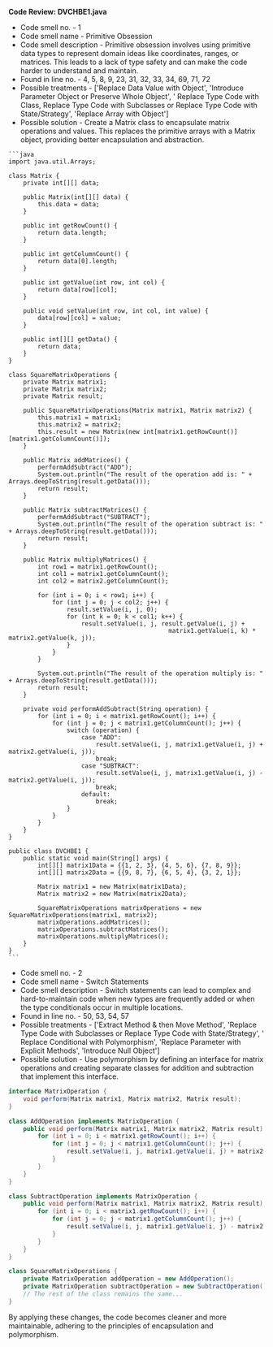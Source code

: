 **Code Review: DVCHBE1.java**
   - Code smell no. - 1
   - Code smell name - Primitive Obsession
   - Code smell description - Primitive obsession involves using primitive data types to represent domain ideas like coordinates, ranges, or matrices. This leads to a lack of type safety and can make the code harder to understand and maintain.
   - Found in line no. - 4, 5, 8, 9, 23, 31, 32, 33, 34, 69, 71, 72
   - Possible treatments - ['Replace Data Value with Object', 'Introduce Parameter Object or Preserve Whole Object', ' Replace Type Code with Class, Replace Type Code with Subclasses or Replace Type Code with State/Strategy', 'Replace Array with Object']
   - Possible solution - Create a Matrix class to encapsulate matrix operations and values. This replaces the primitive arrays with a Matrix object, providing better encapsulation and abstraction.

    ```java
    import java.util.Arrays;

    class Matrix {
        private int[][] data;

        public Matrix(int[][] data) {
            this.data = data;
        }

        public int getRowCount() {
            return data.length;
        }

        public int getColumnCount() {
            return data[0].length;
        }

        public int getValue(int row, int col) {
            return data[row][col];
        }

        public void setValue(int row, int col, int value) {
            data[row][col] = value;
        }

        public int[][] getData() {
            return data;
        }
    }

    class SquareMatrixOperations {
        private Matrix matrix1;
        private Matrix matrix2;
        private Matrix result;

        public SquareMatrixOperations(Matrix matrix1, Matrix matrix2) {
            this.matrix1 = matrix1;
            this.matrix2 = matrix2;
            this.result = new Matrix(new int[matrix1.getRowCount()][matrix1.getColumnCount()]);
        }

        public Matrix addMatrices() {
            performAddSubtract("ADD");
            System.out.println("The result of the operation add is: " + Arrays.deepToString(result.getData()));
            return result;
        }

        public Matrix subtractMatrices() {
            performAddSubtract("SUBTRACT");
            System.out.println("The result of the operation subtract is: " + Arrays.deepToString(result.getData()));
            return result;
        }

        public Matrix multiplyMatrices() {
            int row1 = matrix1.getRowCount();
            int col1 = matrix1.getColumnCount();
            int col2 = matrix2.getColumnCount();
            
            for (int i = 0; i < row1; i++) {
                for (int j = 0; j < col2; j++) {
                    result.setValue(i, j, 0);
                    for (int k = 0; k < col1; k++) {
                        result.setValue(i, j, result.getValue(i, j) + 
                                                matrix1.getValue(i, k) * matrix2.getValue(k, j));
                    }
                }
            }
            
            System.out.println("The result of the operation multiply is: " + Arrays.deepToString(result.getData()));
            return result;
        }

        private void performAddSubtract(String operation) {
            for (int i = 0; i < matrix1.getRowCount(); i++) {
                for (int j = 0; j < matrix1.getColumnCount(); j++) {
                    switch (operation) {
                        case "ADD":
                            result.setValue(i, j, matrix1.getValue(i, j) + matrix2.getValue(i, j));
                            break;
                        case "SUBTRACT":
                            result.setValue(i, j, matrix1.getValue(i, j) - matrix2.getValue(i, j));
                            break;
                        default:
                            break;
                    }
                }
            }
        }
    }

    public class DVCHBE1 {
        public static void main(String[] args) {
            int[][] matrix1Data = {{1, 2, 3}, {4, 5, 6}, {7, 8, 9}};
            int[][] matrix2Data = {{9, 8, 7}, {6, 5, 4}, {3, 2, 1}};

            Matrix matrix1 = new Matrix(matrix1Data);
            Matrix matrix2 = new Matrix(matrix2Data);

            SquareMatrixOperations matrixOperations = new SquareMatrixOperations(matrix1, matrix2);
            matrixOperations.addMatrices();
            matrixOperations.subtractMatrices();
            matrixOperations.multiplyMatrices();
        }
    }
    ```

   - Code smell no. - 2
   - Code smell name - Switch Statements
   - Code smell description - Switch statements can lead to complex and hard-to-maintain code when new types are frequently added or when the type conditionals occur in multiple locations.
   - Found in line no. - 50, 53, 54, 57
   - Possible treatments - ['Extract Method & then Move Method', 'Replace Type Code with Subclasses or Replace Type Code with State/Strategy', ' Replace Conditional with Polymorphism', 'Replace Parameter with Explicit Methods', 'Introduce Null Object']
   - Possible solution - Use polymorphism by defining an interface for matrix operations and creating separate classes for addition and subtraction that implement this interface.

   ```java
   interface MatrixOperation {
       void perform(Matrix matrix1, Matrix matrix2, Matrix result);
   }

   class AddOperation implements MatrixOperation {
       public void perform(Matrix matrix1, Matrix matrix2, Matrix result) {
           for (int i = 0; i < matrix1.getRowCount(); i++) {
               for (int j = 0; j < matrix1.getColumnCount(); j++) {
                   result.setValue(i, j, matrix1.getValue(i, j) + matrix2.getValue(i, j));
               }
           }
       }
   }

   class SubtractOperation implements MatrixOperation {
       public void perform(Matrix matrix1, Matrix matrix2, Matrix result) {
           for (int i = 0; i < matrix1.getRowCount(); i++) {
               for (int j = 0; j < matrix1.getColumnCount(); j++) {
                   result.setValue(i, j, matrix1.getValue(i, j) - matrix2.getValue(i, j));
               }
           }
       }
   }

   class SquareMatrixOperations {
       private MatrixOperation addOperation = new AddOperation();
       private MatrixOperation subtractOperation = new SubtractOperation();
       // The rest of the class remains the same...
   }
   ```

By applying these changes, the code becomes cleaner and more maintainable, adhering to the principles of encapsulation and polymorphism.
